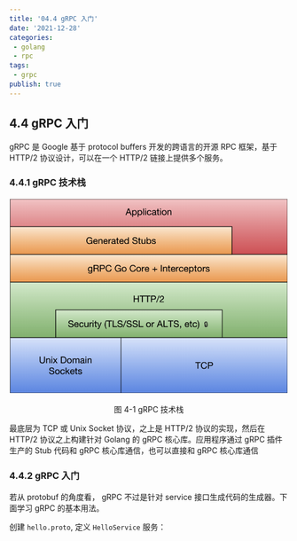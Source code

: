 ```yaml
---
title: '04.4 gRPC 入门'
date: '2021-12-28'
categories:
 - golang
 - rpc
tags:
 - grpc
publish: true
---
```


## 4.4 gRPC 入门

gRPC 是 Google 基于 protocol buffers 开发的跨语言的开源 RPC 框架，基于 HTTP/2 协议设计，可以在一个 HTTP/2 链接上提供多个服务。

### 4.4.1  gRPC 技术栈

![img](image/ch4-1-grpc-go-stack.png)

<center>图 4-1 gRPC 技术栈</center>

最底层为 TCP 或 Unix Socket 协议，之上是 HTTP/2  协议的实现，然后在 HTTP/2 协议之上构建针对 Golang 的 gRPC 核心库。应用程序通过 gRPC 插件生产的 Stub 代码和 gRPC 核心库通信，也可以直接和 gRPC 核心库通信

### 4.4.2 gRPC 入门

若从 protobuf 的角度看， gRPC 不过是针对 service 接口生成代码的生成器。下面学习 gRPC 的基本用法。

创建 `hello.proto`, 定义 `HelloService` 服务：

```protobuf
```

